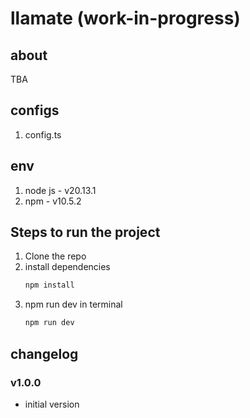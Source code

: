 # llamate (work-in-progress)

## about

TBA

## configs

1. config.ts

## env

1. node js - v20.13.1
2. npm - v10.5.2

## Steps to run the project

1. Clone the repo
2. install dependencies
   ```sh
   npm install
   ```
3. npm run dev in terminal
   ```sh
   npm run dev
   ```

## changelog

### v1.0.0

- initial version
